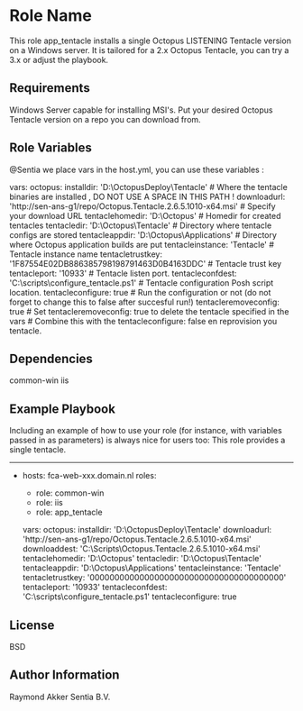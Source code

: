 Role Name
=========

This role app_tentacle installs a single Octopus LISTENING Tentacle version on a Windows server.
It is tailored for a 2.x Octopus Tentacle, you can try a 3.x or adjust the playbook.

Requirements
------------

Windows Server capable for installing MSI's.
Put your desired Octopus Tentacle version on a repo you can download from.

Role Variables
--------------

@Sentia we place vars in the host.yml, you can use these variables :

vars:
  octopus:
	 installdir: 'D:\\OctopusDeploy\\Tentacle'										# Where the tentacle binaries are installed , DO NOT USE A SPACE IN THIS PATH !
	 downloadurl: 'http://sen-ans-g1/repo/Octopus.Tentacle.2.6.5.1010-x64.msi'		# Specify your download URL
	 tentaclehomedir: 'D:\\Octopus'													# Homedir for created tentacles
	 tentacledir: 'D:\\Octopus\\Tentacle'											# Directory where tentacle configs are stored
	 tentacleappdir: 'D:\\Octopus\\Applications'									# Directory where Octopus application builds are put
	 tentacleinstance: 'Tentacle'													# Tentacle instance name
	 tentacletrustkey: '1F87554E02DB886385798198791463D0B4163DDC'					# Tentacle trust key
	 tentacleport: '10933'															# Tentacle listen port.
     tentacleconfdest: 'C:\\scripts\\configure_tentacle.ps1'                        # Tentacle configuration Posh script location.
     tentacleconfigure: true                                                        # Run the configuration or not (do not forget to change this to false after succesful run!)
     tentacleremoveconfig: true                                                     # Set tentacleremoveconfig: true to delete the tentacle specified in the vars
                                                                                    # Combine this with the tentacleconfigure: false en reprovision you tentacle.

Dependencies
------------

common-win
iis

Example Playbook
----------------

Including an example of how to use your role (for instance, with variables passed in as parameters) is always nice for users too:
This role provides a single tentacle.

---
  - hosts: fca-web-xxx.domain.nl
    roles:
     - role: common-win
     - role: iis
     - role: app_tentacle

    vars:
       octopus:
         installdir: 'D:\\OctopusDeploy\\Tentacle'
         downloadurl: 'http://sen-ans-g1/repo/Octopus.Tentacle.2.6.5.1010-x64.msi'
         downloaddest: 'C:\Scripts\Octopus.Tentacle.2.6.5.1010-x64.msi'
         tentaclehomedir: 'D:\\Octopus'
         tentacledir: 'D:\\Octopus\\Tentacle'
         tentacleappdir: 'D:\\Octopus\\Applications'
         tentacleinstance: 'Tentacle'
         tentacletrustkey: '000000000000000000000000000000000000000'
         tentacleport: '10933'
         tentacleconfdest: 'C:\\scripts\\configure_tentacle.ps1'
         tentacleconfigure: true

License
-------

BSD

Author Information
------------------

Raymond Akker Sentia B.V.
